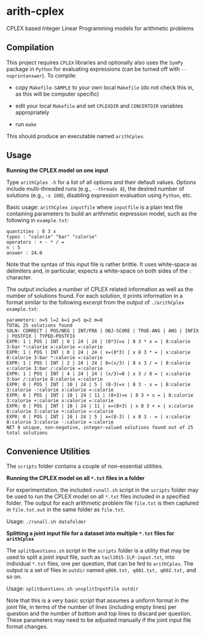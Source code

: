 # arith-cplex
CPLEX based Integer Linear Programming models for arithmetic problems

Compilation
-----------

This project requires `CPLEX` libraries and optionally also uses the `SymPy` package in `Python` for evaluating expressions (can be turned off with `--noprintanswer`). To compile:
 
* copy `Makefile-SAMPLE` to your own local `Makefile` (do not check this
  in, as this will be computer specific)

* edit your local `Makefile` and set `CPLEXDIR` and `CONCERTDIR` variables appropriately

* run `make`

This should produce an executable named `arithCplex`.


Usage
-----

**Running the CPLEX model on one input**

Type `arithCplex -h` for a list of all options and their default values. Options include multi-threaded runs (e.g., `--threads 8`), the desired number of solutions (e.g., `-s 100`), disabling expression evaluation using `Python`, etc.

Basic usage: `arithCplex inputfile` where `inputfile` is a plain text file containing parameters to build an arithmetic expression model, such as the following in `example.txt`:

```
quantities : 8 3 x
types : "calorie" "bar" "calorie"
operators : + - * / =
n : 5
answer : 24.0
```

Note that the syntax of this input file is rather brittle. It uses white-space as delimiters and, in particular, expects a white-space on both sides of the `:` character.

The output includes a number of CPLEX related information as well as the number of solutions found. For each solution, it prints information in a format similar to the following excerpt from the output of `./arithCplex example.txt`:

```
parameters: n=5 l=2 k=1 p=5 q=2 m=8
TOTAL 25 solutions found
SOLN: CORRECT | POS/NEG | INT/FRA | OBJ-SCORE | TRUE-ANS | ANS | INFIX | POSTFIX | TYPED-POSTFIX
EXPR: 1 | POS | INT | 0 | 24 | 24 | (8*3)=x | 8 3 * x = | 8:calorie 3:bar *:calorie x:calorie =:calorie
EXPR: 1 | POS | INT | 0 | 24 | 24 | x=(8*3) | x 8 3 * = | x:calorie 8:calorie 3:bar *:calorie =:calorie
EXPR: 1 | POS | INT | 2 | 24 | 24 | 8=(x/3) | 8 x 3 / = | 8:calorie x:calorie 3:bar /:calorie =:calorie
EXPR: 1 | POS | INT | 4 | 24 | 24 | (x/3)=8 | x 3 / 8 = | x:calorie 3:bar /:calorie 8:calorie =:calorie
EXPR: 0 | POS | INT | 10 | 24 | 5 | (8-3)=x | 8 3 - x = | 8:calorie 3:calorie -:calorie x:calorie =:calorie
EXPR: 0 | POS | INT | 10 | 24 | 11 | (8+3)=x | 8 3 + x = | 8:calorie 3:calorie +:calorie x:calorie =:calorie
EXPR: 0 | POS | INT | 10 | 24 | 11 | x=(8+3) | x 8 3 + = | x:calorie 8:calorie 3:calorie +:calorie =:calorie
EXPR: 0 | POS | INT | 10 | 24 | 5 | x=(8-3) | x 8 3 - = | x:calorie 8:calorie 3:calorie -:calorie =:calorie
NET 8 unique, non-negative, integer-valued solutions found out of 25 total solutions
```

Convenience Utilities
---------------------

The `scripts` folder contains a couple of non-essential utilities.

**Running the CPLEX model on all `*.txt` files in a folder**

For experimentation, the included `runall.sh` script in the `scripts` folder may be used to run the CPLEX model on all `*.txt` files included in a specified folder. The output for each arithmetic problem file `file.txt` is then captured in `file.txt.out` in the same folder as `file.txt`.

Usage: `./runall.sh datafolder`


**Splitting a joint input file for a dataset into multiple `*.txt` files for `arithCplex`**

The `splitQuestions.sh` script in the `scripts` folder is a utility that may be used to split a joint input file, such as `tacl2015-ILP-input.txt`, into individual `*.txt` files, one per question, that can be fed to `arithCplex`. The output is a set of files in `outdir` named `q000.txt, q001.txt, q002.txt,` and so on.

Usage: `splitQuestions.sh unsplitInputFile outdir`

Note that this is a very basic script that assumes a uniform format in the joint file, in terms of the number of lines (including empty lines) per question and the number of bottom and top lines to discard per question. These parameters may need to be adjusted manually if the joint input file format changes.

